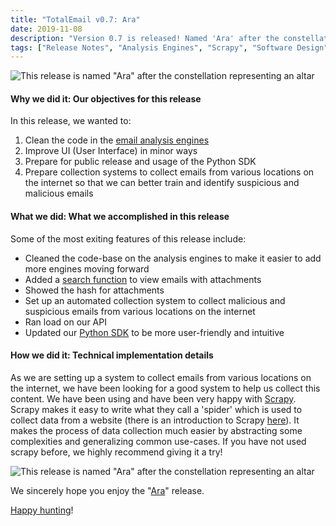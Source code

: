 ```yaml
---
title: "TotalEmail v0.7: Ara"
date: 2019-11-08
description: "Version 0.7 is released! Named 'Ara' after the constellation representing an altar, this release improves the code-base, specifically the code-base of the analysis engine. In this blog post, we'll discuss a few of the new things we are most excited about!"
tags: ["Release Notes", "Analysis Engines", "Scrapy", "Software Design"]
---
```


![This release is named "Ara" after the constellation representing an altar](/imgs/ara-art.png)

#### Why we did it: Our objectives for this release

In this release, we wanted to:

1. Clean the code in the [email analysis engines](https://blog.totalemail.io/email-analysis-engines-intro/)
2. Improve UI (User Interface) in minor ways
3. Prepare for public release and usage of the Python SDK
4. Prepare collection systems to collect emails from various locations on the internet so that we can better train and identify suspicious and malicious emails

#### What we did: What we accomplished in this release

Some of the most exiting features of this release include:

- Cleaned the code-base on the analysis engines to make it easier to add more engines moving forward
- Added a [search function](https://blog.totalemail.io/search-functions-0/) to view emails with attachments
- Showed the hash for attachments
- Set up an automated collection system to collect malicious and suspicious emails from various locations on the internet
- Ran load on our API
- Updated our [Python SDK](https://gitlab.com/totalemail/te-python) to be more user-friendly and intuitive

#### How we did it: Technical implementation details

As we are setting up a system to collect emails from various locations on the internet, we have been looking for a good system to help us collect this content. We have been using and have been very happy with [Scrapy](https://scrapy.org/). Scrapy makes it easy to write what they call a 'spider' which is used to collect data from a website (there is an introduction to Scrapy [here](https://docs.scrapy.org/en/latest/intro/overview.html)). It makes the process of data collection much easier by abstracting some complexities and generalizing common use-cases. If you have not used scrapy before, we highly recommend giving it a try!

![This release is named "Ara" after the constellation representing an altar](/imgs/ara.png)

We sincerely hope you enjoy the "[Ara](https://en.wikipedia.org/wiki/Ara_(constellation))" release.

[Happy hunting](https://totalemail.io/email/afc39f139241d28ab6e3ef3ce78aa9b4185fbdb5e7013b01900e01fa8c59e0f8)!
